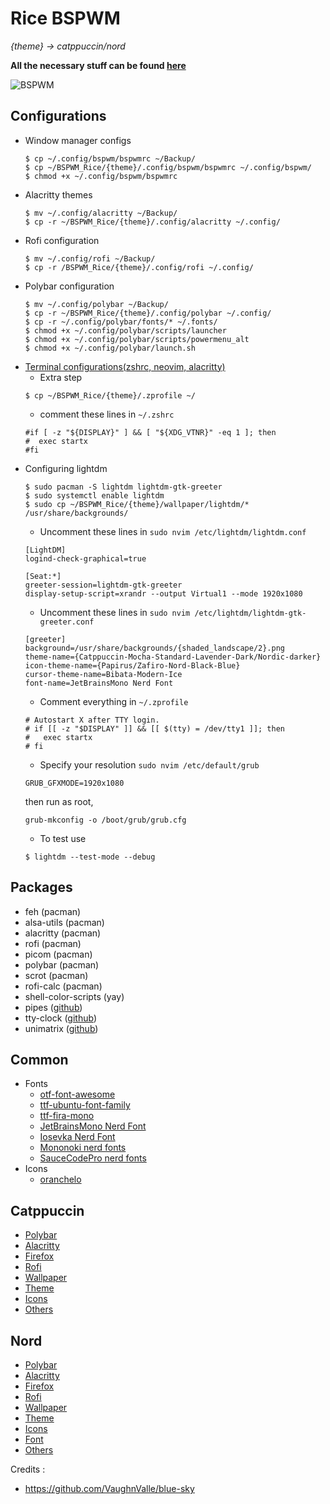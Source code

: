# Rice BSPWM

*{theme} -> catppuccin/nord*

**All the necessary stuff can be found [here](https://github.com/miscellaneous-mice/Linux_Rice)**

![BSPWM](https://github.com/miscellaneous-mice/BSPWM_Rice/assets/79500624/bf866c06-df98-4f9a-bcc8-3b6801728dd9)

## Configurations
- Window manager configs
  ```
  $ cp ~/.config/bspwm/bspwmrc ~/Backup/
  $ cp ~/BSPWM_Rice/{theme}/.config/bspwm/bspwmrc ~/.config/bspwm/
  $ chmod +x ~/.config/bspwm/bspwmrc
  ```
- Alacritty themes
  ```
  $ mv ~/.config/alacritty ~/Backup/
  $ cp -r ~/BSPWM_Rice/{theme}/.config/alacritty ~/.config/
  ```
- Rofi configuration
  ```
  $ mv ~/.config/rofi ~/Backup/
  $ cp -r /BSPWM_Rice/{theme}/.config/rofi ~/.config/
  ```
- Polybar configuration
  ```
  $ mv ~/.config/polybar ~/Backup/
  $ cp -r ~/BSPWM_Rice/{theme}/.config/polybar ~/.config/
  $ cp -r ~/.config/polybar/fonts/* ~/.fonts/
  $ chmod +x ~/.config/polybar/scripts/launcher
  $ chmod +x ~/.config/polybar/scripts/powermenu_alt
  $ chmod +x ~/.config/polybar/launch.sh
  ```
- [Terminal configurations(zshrc, neovim, alacritty)](https://github.com/miscellaneous-mice/Terminal_Rice)
  - Extra step
  ```
  $ cp ~/BSPWM_Rice/{theme}/.zprofile ~/
  ```
  - comment these lines in ```~/.zshrc```
  ```
  #if [ -z "${DISPLAY}" ] && [ "${XDG_VTNR}" -eq 1 ]; then
  #  exec startx
  #fi
  ```
- Configuring lightdm
  ```
  $ sudo pacman -S lightdm lightdm-gtk-greeter
  $ sudo systemctl enable lightdm
  $ sudo cp ~/BSPWM_Rice/{theme}/wallpaper/lightdm/* /usr/share/backgrounds/
  ```
  - Uncomment these lines in ```sudo nvim /etc/lightdm/lightdm.conf```
  ```
  [LightDM]
  logind-check-graphical=true

  [Seat:*]
  greeter-session=lightdm-gtk-greeter
  display-setup-script=xrandr --output Virtual1 --mode 1920x1080
  ``` 
  - Uncomment these lines in ```sudo nvim /etc/lightdm/lightdm-gtk-greeter.conf```
  ```
  [greeter]
  background=/usr/share/backgrounds/{shaded_landscape/2}.png
  theme-name={Catppuccin-Mocha-Standard-Lavender-Dark/Nordic-darker}
  icon-theme-name={Papirus/Zafiro-Nord-Black-Blue}
  cursor-theme-name=Bibata-Modern-Ice
  font-name=JetBrainsMono Nerd Font
  ```
  - Comment everything in ```~/.zprofile```
  ```
  # Autostart X after TTY login.
  # if [[ -z "$DISPLAY" ]] && [[ $(tty) = /dev/tty1 ]]; then
  #   exec startx
  # fi
  ```
  - Specify your resolution ```sudo nvim /etc/default/grub```
  ```
  GRUB_GFXMODE=1920x1080 
  ```
  then run as root,
  ```
  grub-mkconfig -o /boot/grub/grub.cfg
  ```
  - To test use
  ```
  $ lightdm --test-mode --debug
  ```
## Packages
- feh (pacman)
- alsa-utils (pacman)
- alacritty (pacman)
- rofi (pacman)
- picom (pacman)
- polybar (pacman)
- scrot (pacman)
- rofi-calc (pacman)
- shell-color-scripts (yay)
- pipes ([github](https://github.com/pipeseroni/pipes.sh))
- tty-clock ([github](https://github.com/xorg62/tty-clock))
- unimatrix ([github](https://github.com/will8211/unimatrix))

## Common
- Fonts
  - [otf-font-awesome](https://archlinux.org/packages/extra/any/otf-font-awesome/)
  - [ttf-ubuntu-font-family](https://archlinux.org/packages/extra/any/ttf-ubuntu-font-family/)
  - [ttf-fira-mono](https://archlinux.org/packages/extra/any/ttf-fira-mono/)
  - [JetBrainsMono Nerd Font](https://www.nerdfonts.com/font-downloads)
  - [Iosevka Nerd Font](https://www.nerdfonts.com/font-downloads)
  - [Mononoki nerd fonts](https://www.nerdfonts.com/font-downloads)
  - [SauceCodePro nerd fonts](https://www.nerdfonts.com/font-downloads)
- Icons
   - [oranchelo](https://github.com/OrancheloTeam/oranchelo-icon-theme)

## Catppuccin
- [Polybar](https://github.com/miscellaneous-mice/polybar)
- [Alacritty](https://github.com/miscellaneous-mice/Terminal_Rice/tree/main#configuring-alacritty-themes)
- [Firefox](https://addons.mozilla.org/en-GB/firefox/addon/catppuccin/)
- [Rofi](https://github.com/catppuccin/rofi/tree/main)
- [Wallpaper](https://github.com/Gingeh/wallpapers/tree/main)
- [Theme](https://github.com/catppuccin/gtk)
- [Icons](https://github.com/PapirusDevelopmentTeam/papirus-icon-theme#third-party-packages)
- [Others](https://github.com/catppuccin/catppuccin)

## Nord
- [Polybar](https://github.com/miscellaneous-mice/polybar)
- [Alacritty](https://github.com/miscellaneous-mice/Terminal_Rice#configuring-alacritty-themes)
- [Firefox](https://addons.mozilla.org/en-US/firefox/addon/arctic-nord-theme/?utm_content=addons-manager-reviews-link&utm_medium=firefox-browser&utm_source=firefox-browser)
- [Rofi](https://github.com/undiabler/nord-rofi-theme)
- [Wallpaper](https://github.com/theglitchh/Nord-Wallpapers)
- [Theme](https://www.xfce-look.org/p/1267246/)
- [Icons](https://www.xfce-look.org/p/1937741)
- [Font](https://damieng.com/blog/2008/05/26/envy-code-r-preview-7-coding-font-released/)  
- [Others](https://www.nordtheme.com/ports)

Credits :
- https://github.com/VaughnValle/blue-sky
